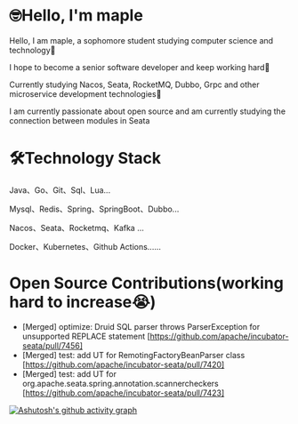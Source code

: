 # 🤓Hello, I'm maple
Hello, I am maple, a sophomore student studying computer science and technology👻

I hope to become a senior software developer and keep working hard🤠

Currently studying Nacos, Seata, RocketMQ, Dubbo, Grpc and other microservice development technologies🥱

I am currently passionate about open source and am currently studying the connection between modules in Seata

# 🛠️Technology Stack
Java、Go、Git、Sql、Lua...

Mysql、Redis、Spring、SpringBoot、Dubbo...

Nacos、Seata、Rocketmq、Kafka ...

Docker、Kubernetes、Github Actions......

# Open Source Contributions(working hard to increase😭)
- [Merged] optimize: Druid SQL parser throws ParserException for unsupported REPLACE statement [https://github.com/apache/incubator-seata/pull/7456]
- [Merged] test: add UT for RemotingFactoryBeanParser class [https://github.com/apache/incubator-seata/pull/7420]
- [Merged] test: add UT for org.apache.seata.spring.annotation.scannercheckers [https://github.com/apache/incubator-seata/pull/7423]

[![Ashutosh's github activity graph](https://github-readme-activity-graph.vercel.app/graph?username=maple525866&theme=vue)](https://github.com/ashutosh00710/github-readme-activity-graph)
